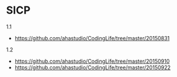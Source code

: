 SICP
====

1.1
- https://github.com/ahastudio/CodingLife/tree/master/20150831

1.2
- https://github.com/ahastudio/CodingLife/tree/master/20150910
- https://github.com/ahastudio/CodingLife/tree/master/20150922
